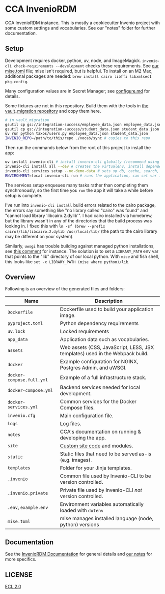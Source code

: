 # CCA InvenioRDM

CCA InvenioRDM instance. This is mostly a cookiecutter Invenio project with some custom settings and vocabularies. See our "notes" folder for further documentation.

## Setup

Development requires docker, python, uv, node, and ImageMagick. `invenio-cli check-requirements --development` checks these requirements. See [our mise.toml](mise.toml) file; mise isn't required, but is helpful. To install on an M2 Mac, additional packages are needed: `brew install cairo libffi libxmlsec1 pkg-config`.

Many configuration values are in Secret Manager; see [configure.md](./notes/configure.md#secret-manager) for details.

Some fixtures are not in this repository. Build them with the tools in [the vault_migration repository](https://github.com/cca/vault_migration) and copy them here.

```sh
# in vault_migration
gsutil cp gs://integration-success/employee_data.json employee_data.json
gsutil cp gs://integration-success/student_data.json student_data.json
uv run python taxos/users.py employee_data.json student_data.json
INVENIO_REPO=/path/to/this/repo ./vocab/sync # copies to this repo
```

Then run the commands below from the root of this project to install the app:

```sh
uv install invenio-cli # install invenio-cli globally (recommend using pipx instead of pip)
invenio-cli install all --dev # creates the virtualenv, install dependencies, & some other setup
invenio-cli services setup --no-demo-data # sets up db, cache, search, task queue
ENVIRONMENT=local invenio-cli run # runs the application, can set var in .env file
```

The services setup enqueues many tasks rather than completing them synchronously, so the first time you `run` the app it will take a while before setup is complete.

I've run into `invenio-cli install` build errors related to the cairo package, the errors say something like "no library called "cairo" was found" and "cannot load library 'libcairo.2.dylib'". I had cairo installed via homebrew, but the library wasn't in any of the directories that the build process was looking in. I fixed this with `ln -sf (brew --prefix cairo)/lib/libcairo.2.dylib /usr/local/lib/` (the path to the cairo library may be different on your system).

Similarly, `uwsgi` has trouble building against managed python installations, see [this comment](https://github.com/astral-sh/uv/issues/6488#issuecomment-2345417341) for instance. The solution is to set a `LIBRARY_PATH` env var that points to the "lib" directory of our local python. With `mise` and fish shell, this looks like `set -x LIBRARY_PATH (mise where python)/lib`.

## Overview

Following is an overview of the generated files and folders:

| Name | Description |
|---|---|
| `Dockerfile` | Dockerfile used to build your application image. |
| `pyproject.toml` | Python dependency requirements |
| `uv.lock` | Locked requirements |
| `app_data` | Application data such as vocabularies. |
| `assets` | Web assets (CSS, JavaScript, LESS, JSX templates) used in the Webpack build. |
| `docker` | Example configuration for NGINX, Postgres Admin, and uWSGI. |
| `docker-compose.full.yml` | Example of a full infrastructure stack. |
| `docker-compose.yml` | Backend services needed for local development. |
| `docker-services.yml` | Common services for the Docker Compose files. |
| `invenio.cfg` | Main configuration file. |
| `logs` | Log files. |
| `notes` | CCA's documentation on running & developing the app. |
| `site` | [Custom site code](https://inveniordm.docs.cern.ch/develop/howtos/custom_code/) and modules. |
| `static` | Static files that need to be served as-is (e.g. images). |
| `templates` | Folder for your Jinja templates. |
| `.invenio` | Common file used by Invenio-CLI to be version controlled. |
| `.invenio.private` | Private file used by Invenio-CLI *not* version controlled. |
| `.env`, `example.env` | Environment variables automatically loaded with `dotenv` |
| `mise.toml` | mise manages installed language (node, python) versions |

## Documentation

See the [InvenioRDM Documentation](https://inveniordm.docs.cern.ch/) for general details and [our notes](./notes/) for more specifics.

## LICENSE

[ECL 2.0](https://opensource.org/license/ecl-2-0)
